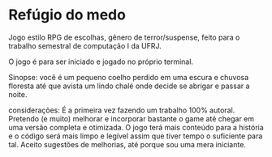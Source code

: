 # Refúgio do medo
 Jogo estilo RPG de escolhas, gênero de terror/suspense, feito para o trabalho semestral de computação I da UFRJ.

 O jogo é para ser iniciado e jogado no próprio terminal.

 Sinopse: você é um pequeno coelho perdido em uma escura e chuvosa floresta até que avista um lindo chalé onde decide se abrigar e passar a noite.

 considerações: É a primeira vez fazendo um trabalho 100% autoral. Pretendo (e muito) melhorar e incorporar bastante o game até
 chegar em uma versão completa e otimizada. O jogo terá mais conteúdo para a história e o código será mais limpo e legível assim
 que tiver tempo o suficiente para tal. Aceito sugestões de melhorias, até porque sou uma mera iniciante.

